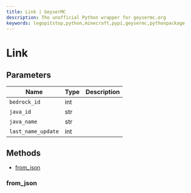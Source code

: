 ```yaml
---
title: Link | GeyserMC
description: The unofficial Python wrapper for geysermc.org
keywords: legopitstop,python,minecraft,pypi,geysermc,pythonpackage
---
```


# Link

## Parameters

| Name               | Type | Description |
| ------------------ | ---- | ----------- |
| `bedrock_id`       | int  |             |
| `java_id`          | str  |             |
| `java_name`        | str  |             |
| `last_name_update` | int  |             |

## Methods

- [from_json](#from_json)

### from_json
